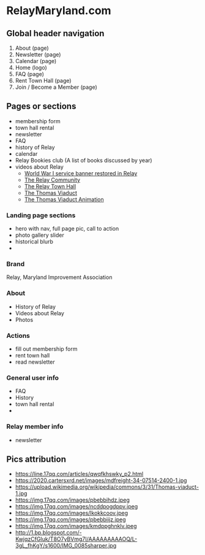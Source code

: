 # RelayMaryland.com

## Global header navigation

1. About (page)
2. Newsletter (page)
3. Calendar (page)
4. Home (logo)
5. FAQ (page)
6. Rent Town Hall (page)
7. Join / Become a Member (page)

## Pages or sections

- membership form
- town hall rental
- newsletter
- FAQ
- history of Relay
- calendar
- Relay Bookies club (A list of books discussed by year)
- videos about Relay
  - [World War I service banner restored in Relay](https://www.youtube.com/watch?v=7S_g64RYziU)
  - [The Relay Community](https://www.youtube.com/watch?v=-4d6KkJX35Y)
  - [The Relay Town Hall](https://www.youtube.com/watch?v=Gx5LFxJ_JY0)
  - [The Thomas Viaduct](https://www.youtube.com/watch?v=-tCcWP3CsJE)
  - [The Thomas Viaduct Animation](https://www.youtube.com/watch?v=0HUQZMtOoHk)

### Landing page sections

- hero with nav, full page pic, call to action
- photo gallery slider
- historical blurb
-

### Brand

Relay, Maryland
Improvement Association

### About

- History of Relay
- Videos about Relay
- Photos

### Actions

- fill out membership form
- rent town hall
- read newsletter

### General user info

- FAQ
- History
- town hall rental
-

### Relay member info

- newsletter

## Pics attribution

- https://line.17qq.com/articles/qwqfkhswky_p2.html
- https://2020.cartersxrd.net/images/mdfreight-34-07514-2400-1.jpg
- https://upload.wikimedia.org/wikipedia/commons/3/31/Thomas-viaduct-1.jpg
- https://img.17qq.com/images/pbebbihdz.jpeg
- https://img.17qq.com/images/ncddpogdppv.jpeg
- https://img.17qq.com/images/lkokkcoov.jpeg
- https://img.17qq.com/images/pbebbiijz.jpeg
- https://img.17qq.com/images/kmdppghnklv.jpeg
- http://1.bp.blogspot.com/-KwjqzCfGIuk/T8O7yBVmg7I/AAAAAAAAAOQ/L-3gL_fhKgY/s1600/IMG_0085sharper.jpg
